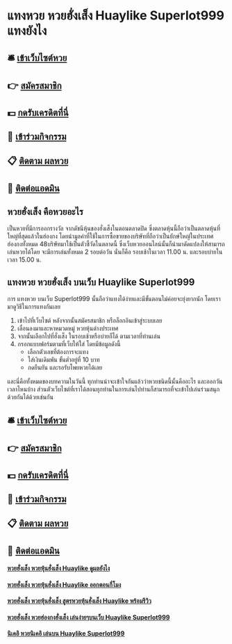 # แทงหวย หวยฮั่งเส็ง Huaylike Superlot999 แทงยังไง

## 🛎 [เข้าเว็บไซต์หวย](https://bit.ly/3qHsLo2)
## 👉 [สมัครสมาชิก](https://bit.ly/3qHsLo2)
## 💵 [กดรับเครดิตที่นี่](https://bit.ly/3S7e7md)
## 👑 [เข้าร่วมกิจกรรม](https://bit.ly/3S7e7md)
## 📋 [ติดตาม ผลหวย](https://bit.ly/3S7e7md)
## 📱 [ติดต่อแอดมิน](https://bit.ly/3S7e7md)

## หวยฮั่งเส็ง คือหวยอะไร
เป็นหวยที่มีการออกรางวัล จากดัชนีหุ้นของฮั่งเส็งในตอนตลาดปิด ซึ่งตลาดหุ้นนี้ถือว่าเป็นตลาดหุ้นที่ใหญ่ที่สุดแล้วในฮ่องกง โดยนำมูลค่าที่ใช้ในการซื้อขายของบริษัทที่ถือว่าเป็นยักษ์ใหญ่ในประเทศฮ่องกงทั้งหมด 48บริษัทมาใช้เป็นตัวชี้วัดในตลาดนี้ ซึ่งเว็บหวยออนไลน์นั้นก็นำมาดัดแปลงให้สามารถเล่นหวยได้โดย จะมีการเล่นทั้งหมด 2 รอบต่อวัน นั่นก็คือ รอบเช้าในเวลา 11.00 น. และรอบบ่ายในเวลา 15.00 น.

## แทงหวย หวยฮั่งเส็ง บนเว็บ Huaylike Superlot999
การ แทงหวย บนเว็บ Superlot999 นั้นถือว่าแทงได้ง่ายและมีขั้นตอนไม่ค่อยจะยุ่งยากนัก โดยเรามาดูวิธีในการแทงกันเลย
1. เข้าไปที่เว็บไซต์ หลังจากนั้นสมัครสมาชิก หรือล็อกอินเข้าสู่ระบบเลย
2. เลื่อนลงมาและหาหมวดหมู่ หวยหุ้นต่างประเทศ
3. จากนั้นเลือกไปที่ฮั่งเส็ง ในรอบเช้าหรือบ่ายก็ได้ ตามเวลาที่ท่านเล่น
4. กรอกแบบฟอร์มตามที่เว็บให้ใส่ โดยมีข้อมูลดังนี้
	- เลือกตัวเลขที่ต้องการจะแทง
	- ใส่เงินเดิมพัน ขั้นต่ำอยู่ที่ 10 บาท
	- กดยืนยัน และรอรับโพยหวยได้เลย

และนี่คือทั้งหมดของบทความในวันนี้ ทุกท่านน่าจะเข้าใจกันแล้วว่าหวยชนิดนี้นั้นคืออะไร และออกวันเวลาไหนบ้าง ส่วนตัวเว็บไซต์ที่เราได้สอนทุกท่านในการเล่นไปท่านก็สามารถที่จะเข้าไปเล่นร่วมสนุกด้วยกันได้ด้วยเช่นกัน

## 🛎 [เข้าเว็บไซต์หวย](https://bit.ly/3qHsLo2)
## 👉 [สมัครสมาชิก](https://bit.ly/3qHsLo2)
## 💵 [กดรับเครดิตที่นี่](https://bit.ly/3S7e7md)
## 👑 [เข้าร่วมกิจกรรม](https://bit.ly/3S7e7md)
## 📋 [ติดตาม ผลหวย](https://bit.ly/3S7e7md)
## 📱 [ติดต่อแอดมิน](https://bit.ly/3S7e7md)

#### [หวยฮั่งเส็ง หวยหุ้นฮั่งเส็ง Huaylike ดูผลยังไง](https://atom.io/themes/หวยฮั่งเส็ง%20หวยหุ้นฮั่งเส็ง%20Huaylike%20ดูผลยังไง)
#### [หวยฮั่งเส็ง หวยหุ้นฮั่งเส็ง Huaylike ออกตอนกี่โมง](https://atom.io/themes/หวยฮั่งเส็ง%20หวยหุ้นฮั่งเส็ง%20Huaylike%20ออกตอนกี่โมง)
#### [หวยฮั่งเส็ง หวยหุ้นฮั่งเส็ง สูตรหวยหุ้นฮั่งเส็ง Huaylike พร้อมรีวิว](https://atom.io/themes/หวยฮั่งเส็ง%20หวยหุ้นฮั่งเส็ง%20สูตรหวยหุ้นฮั่งเส็ง%20Huaylike%20พร้อมรีวิว)
#### [หวยฮั่งเส็ง หวยฮ่องกงฮั่งเส็ง เล่นง่ายๆบนเว็บ Huaylike Superlot999](https://atom.io/themes/หวยฮั่งเส็ง%20หวยฮ่องกงฮั่งเส็ง%20เล่นง่ายๆบนเว็บ%20Huaylike%20Superlot999)
#### [นิเคอิ หวยนิเคอิ เล่นบน Huaylike Superlot999](https://atom.io/themes/นิเคอิ%20หวยนิเคอิ%20เล่นบน%20Huaylike%20Superlot999)